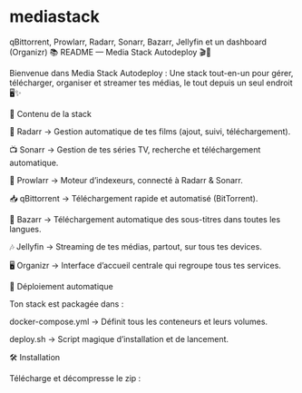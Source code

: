 # mediastack
qBittorrent, Prowlarr, Radarr, Sonarr, Bazarr, Jellyfin et un dashboard (Organizr)
📚 README — Media Stack Autodeploy 🎬🍿

Bienvenue dans Media Stack Autodeploy :
Une stack tout-en-un pour gérer, télécharger, organiser et streamer tes médias, le tout depuis un seul endroit 🖥️✨

🌟 Contenu de la stack

🎥 Radarr → Gestion automatique de tes films (ajout, suivi, téléchargement).

📺 Sonarr → Gestion de tes séries TV, recherche et téléchargement automatique.

🔎 Prowlarr → Moteur d’indexeurs, connecté à Radarr & Sonarr.

📥 qBittorrent → Téléchargement rapide et automatisé (BitTorrent).

📝 Bazarr → Téléchargement automatique des sous-titres dans toutes les langues.

🎶 Jellyfin → Streaming de tes médias, partout, sur tous tes devices.

🖥️ Organizr → Interface d’accueil centrale qui regroupe tous tes services.

🚀 Déploiement automatique

Ton stack est packagée dans :

docker-compose.yml → Définit tous les conteneurs et leurs volumes.

deploy.sh → Script magique d’installation et de lancement.

🛠️ Installation

Télécharge et décompresse le zip :

